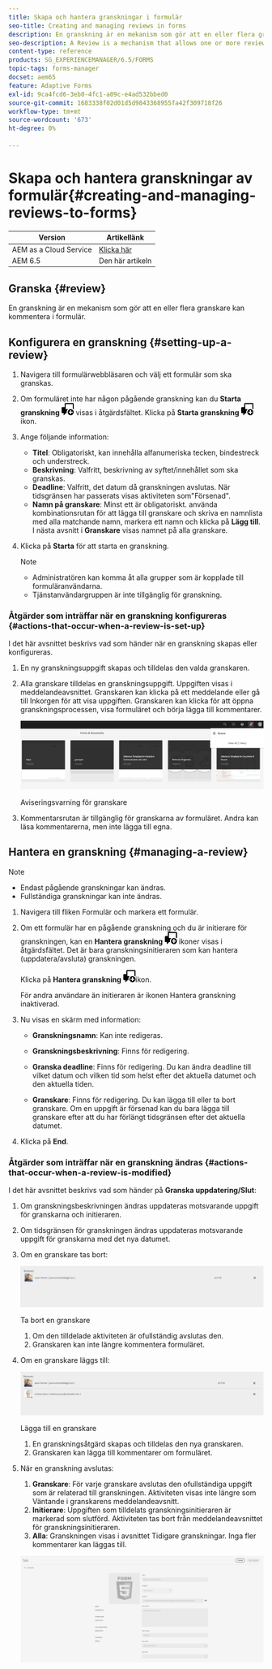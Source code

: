 ```yaml
---
title: Skapa och hantera granskningar i formulär
seo-title: Creating and managing reviews in forms
description: En granskning är en mekanism som gör att en eller flera granskare kan kommentera ett formulär.
seo-description: A Review is a mechanism that allows one or more reviewers to comment on a form.
content-type: reference
products: SG_EXPERIENCEMANAGER/6.5/FORMS
topic-tags: forms-manager
docset: aem65
feature: Adaptive Forms
exl-id: 9ca4fcd6-3eb0-4fc1-a09c-e4ad532bbed0
source-git-commit: 1683338f02d01d5d9843368955fa42f309718f26
workflow-type: tm+mt
source-wordcount: '673'
ht-degree: 0%

---
```


# Skapa och hantera granskningar av formulär{#creating-and-managing-reviews-to-forms}

| Version | Artikellänk |
| -------- | ---------------------------- |
| AEM as a Cloud Service | [Klicka här](https://experienceleague.adobe.com/docs/experience-manager-cloud-service/content/forms/adaptive-forms-authoring/authoring-adaptive-forms-foundation-components/create-reviews-forms.html) |
| AEM 6.5 | Den här artikeln |

## Granska {#review}

En granskning är en mekanism som gör att en eller flera granskare kan kommentera i formulär.

## Konfigurera en granskning {#setting-up-a-review}

1. Navigera till formulärwebbläsaren och välj ett formulär som ska granskas.
1. Om formuläret inte har någon pågående granskning kan du **Starta granskning** ![aem6forms_review_chat_comment](assets/aem6forms_review_chat_comment.png) visas i åtgärdsfältet. Klicka på **Starta granskning** ![aem6forms_review_chat_comment](assets/aem6forms_review_chat_comment.png) ikon.
1. Ange följande information:

   * **Titel**: Obligatoriskt, kan innehålla alfanumeriska tecken, bindestreck och understreck.
   * **Beskrivning**: Valfritt, beskrivning av syftet/innehållet som ska granskas.
   * **Deadline**: Valfritt, det datum då granskningen avslutas. När tidsgränsen har passerats visas aktiviteten som&quot;Försenad&quot;.
   * **Namn på granskare**: Minst ett är obligatoriskt. använda kombinationsrutan för att lägga till granskare och skriva en namnlista med alla matchande namn, markera ett namn och klicka på **Lägg till**. I nästa avsnitt i **Granskare** visas namnet på alla granskare.

1. Klicka på **Starta** för att starta en granskning.

   >[!NOTE]
   >
   >* Administratören kan komma åt alla grupper som är kopplade till formuläranvändarna.
   >* Tjänstanvändargruppen är inte tillgänglig för granskning.

### Åtgärder som inträffar när en granskning konfigureras {#actions-that-occur-when-a-review-is-set-up}

I det här avsnittet beskrivs vad som händer när en granskning skapas eller konfigureras.

1. En ny granskningsuppgift skapas och tilldelas den valda granskaren.
1. Alla granskare tilldelas en granskningsuppgift. Uppgiften visas i meddelandeavsnittet. Granskaren kan klicka på ett meddelande eller gå till Inkorgen för att visa uppgiften. Granskaren kan klicka för att öppna granskningsprocessen, visa formuläret och börja lägga till kommentarer.

   ![Aviseringsvarning för granskare](assets/review-notification-img.png)

   Aviseringsvarning för granskare

1. Kommentarsrutan är tillgänglig för granskarna av formuläret. Andra kan läsa kommentarerna, men inte lägga till egna.

## Hantera en granskning {#managing-a-review}

>[!NOTE]
>
>* Endast pågående granskningar kan ändras.
>* Fullständiga granskningar kan inte ändras.

1. Navigera till fliken Formulär och markera ett formulär.

1. Om ett formulär har en pågående granskning och du är initierare för granskningen, kan en **Hantera granskning** ![aem6forms_review_chat_comment](assets/aem6forms_review_chat_comment.png) ikoner visas i åtgärdsfältet. Det är bara granskningsinitieraren som kan hantera (uppdatera/avsluta) granskningen.

   Klicka på **Hantera granskning** ![aem6forms_review_chat_comment](assets/aem6forms_review_chat_comment.png)ikon.

   För andra användare än initieraren är ikonen Hantera granskning inaktiverad.

1. Nu visas en skärm med information:

   * **Granskningsnamn**: Kan inte redigeras.

   * **Granskningsbeskrivning**: Finns för redigering.

   * **Granska deadline**: Finns för redigering. Du kan ändra deadline till vilket datum och vilken tid som helst efter det aktuella datumet och den aktuella tiden.

   * **Granskare**: Finns för redigering. Du kan lägga till eller ta bort granskare. Om en uppgift är försenad kan du bara lägga till granskare efter att du har förlängt tidsgränsen efter det aktuella datumet.

1. Klicka på **End**.

### Åtgärder som inträffar när en granskning ändras {#actions-that-occur-when-a-review-is-modified}

I det här avsnittet beskrivs vad som händer på **Granska uppdatering/Slut**:

1. Om granskningsbeskrivningen ändras uppdateras motsvarande uppgift för granskarna och initieraren.
1. Om tidsgränsen för granskningen ändras uppdateras motsvarande uppgift för granskarna med det nya datumet.

1. Om en granskare tas bort:

   ![Ta bort en granskare](assets/removeduser.png)

   Ta bort en granskare

   1. Om den tilldelade aktiviteten är ofullständig avslutas den.
   1. Granskaren kan inte längre kommentera formuläret.

1. Om en granskare läggs till:

   ![Lägga till en granskare](assets/addedreviewer.png)

   Lägga till en granskare

   1. En granskningsåtgärd skapas och tilldelas den nya granskaren.
   1. Granskaren kan lägga till kommentarer om formuläret.

1. När en granskning avslutas:

   1. **Granskare**: För varje granskare avslutas den ofullständiga uppgift som är relaterad till granskningen. Aktiviteten visas inte längre som Väntande i granskarens meddelandeavsnitt.
   1. **Initierare**: Uppgiften som tilldelats granskningsinitieraren är markerad som slutförd. Aktiviteten tas bort från meddelandeavsnittet för granskningsinitieraren.
   1. **Alla**: Granskningen visas i avsnittet Tidigare granskningar. Inga fler kommentarer kan läggas till.

   ![granskning slutförd](assets/review-complete-imgg.png)

